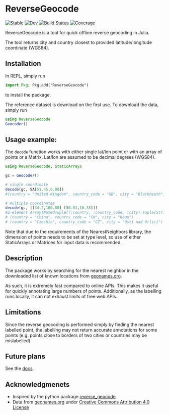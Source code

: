 # ReverseGeocode

[![Stable](https://img.shields.io/badge/docs-stable-blue.svg)](https://BoZenKhaa.github.io/ReverseGeocode.jl/stable/)
[![Dev](https://img.shields.io/badge/docs-dev-blue.svg)](https://BoZenKhaa.github.io/ReverseGeocode.jl/dev/)
[![Build Status](https://github.com/BoZenKhaa/ReverseGeocode.jl/workflows/CI/badge.svg)](https://github.com/BoZenKhaa/ReverseGeocode.jl/actions)
[![Coverage](https://codecov.io/gh/BoZenKhaa/ReverseGeocode.jl/branch/master/graph/badge.svg)](https://codecov.io/gh/BoZenKhaa/ReverseGeocode.jl)


ReverseGeocode is a tool for quick offline reverse geocoding in Julia.

The tool returns city and country closest to provided latitude/longitude coordinate (WGS84).

## Installation
In REPL, simply run 
```julia
import Pkg; Pkg.add("ReverseGeocode")
```
to install the package. 

The reference dataset is download on the first use. To download the data, simply run
```julia
using ReverseGeocode
Geocoder()
```

## Usage example:
The `decode` function works with either single lat/lon point or with an array of points or a Matrix. Lat/lon are assumed to be decimal degrees (WGS84).
```julia
using ReverseGeocode, StaticArrays 

gc = Geocoder()

# single coordinate
decode(gc, SA[51.45,0.00])
#(country = "United Kingdom", country_code = "GB", city = "Blackheath")

# multiple coordinates
decode(gc, [[34.2,100.00] [50.01,16.35]])
#2-element Array{NamedTuple{(:country, :country_code, :city),Tuple{String,String,String}},1}:
# (country = "China", country_code = "CN", city = "Kequ")
# (country = "Czechia", country_code = "CZ", city = "Ústí nad Orlicí")
```
Note that due to the requirements of the NearestNeighbors library, the dimension of points needs to be set at type level, so use of either StaticArrays or Matrices for input data is recommended. 

## Description

The package works by searching for the nearest neighbor in the downloaded list of known locations from [geonames.org](http://download.geonames.org/export/dump). 

As such, it is extremely fast compared to online APIs. This makes it useful for quickly annotating large numbers of points. Additionally, as the labelling runs locally, it can not exhaust limits of free web APIs.

## Limitations

Since the reverse geocoding is performed simply by finding the nearest labelled point, the labelling may not return accurate annotations for some points (e.g. points close to borders of two cities or countries may be mislabelled). 

## Future plans
See the [docs](https://bozenkhaa.github.io/ReverseGeocode.jl/dev/).

## Acknowledgmenets
 - Inspired by the python package [reverse_geocode](https://github.com/richardpenman/reverse_geocode)
 - Data from [geonames.org](http://download.geonames.org/export/dump) under [Creative Commons Attribution 4.0 License](https://creativecommons.org/licenses/by/4.0/)
